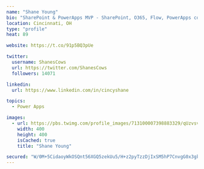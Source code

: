 ```yaml
---
name: "Shane Young"
bio: "SharePoint & PowerApps MVP - SharePoint, O365, Flow, PowerApps consulting? @PowerApps911 | Pure Snark? You found it."
location: Cincinnati, OH
type: "profile"
heat: 89

website: https://t.co/91p5BQ3pUe

twitter:
  username: ShanesCows
  url: https://twitter.com/ShanesCows
  followers: 14071

linkedin:
  url: https://www.linkedin.com/in/cincyshane

topics:
  - Power Apps

images:
  - url: https://pbs.twimg.com/profile_images/713100007398883329/qUzvsvQ3_400x400.jpg
    width: 400
    height: 400
    isCached: true
    title: "Shane Young"

secured: "W/0M+5CidaoyWkOSQnt56XGQ5zekUu5/H+z2pyTzzDjIxSM5hP7CnvgG0x3gkqeWY3VwxOsOryipGi4rZeU+MrUwMm5lVGZe8/BoZ02Lm+KxsJhviYypN2l4r9Rot6fMJfiZdmiuIy+QeHC80RVAYAOeV7i8/onKTgCjUhTKPN6CiqUE4kk2YagYxhNUuDXjx5TmCD2/vd9bL9N4pDcKDZsfOvZ4VHGIZWfWAC3vY+o2EXIWRDvfFIEstsO5VERQ2QZDFivlBo3UYy6SmUUSXCOFrzutUSqR9sLBkJoAl7X8JaPz4TpRarfsK3khebIkFV7mlUFka0ZGn/29ZEpBmuU3cMuzSjy+r9Bfsex7Pr6JBTVZXB9DKuVt4+2lEMkR5eiy8I33dQ4tLuWhvEKHuUGPrfg3buoGAWHyoSwbARg=;tQQK2KrUYv9LjMld7O+GkA=="
---
```


